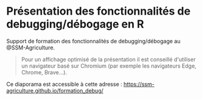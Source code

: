 # Présentation des fonctionnalités de debugging/débogage en R

Support de formation des fonctionnalités de debugging/débogage au @SSM-Agriculture. 

> Pour un affichage optimisé de la présentation il est conseillé d'utiliser un navigateur basé sur Chromium (par exemple les navigateurs Edge, Chrome, Brave...).

Ce diaporama est accessible à cette adresse : https://ssm-agriculture.github.io/formation_debug/

